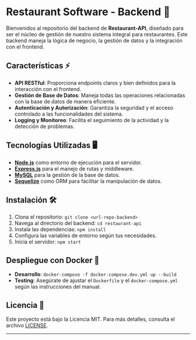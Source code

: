 # Restaurant Software - Backend 🤖

Bienvenidos al repositorio del backend de **Restaurant-API**, diseñado para ser el núcleo de gestión de nuestro sistema integral para restaurantes. Este backend maneja la lógica de negocio, la gestión de datos y la integración con el frontend.

## Características ⚡
- **API RESTful**: Proporciona endpoints claros y bien definidos para la interacción con el frontend.
- **Gestión de Base de Datos**: Maneja todas las operaciones relacionadas con la base de datos de manera eficiente.
- **Autenticación y Autorización**: Garantiza la seguridad y el acceso controlado a las funcionalidades del sistema.
- **Logging y Monitoreo**: Facilita el seguimiento de la actividad y la detección de problemas.

## Tecnologías Utilizadas 🖥️
- **[Node.js](https://nodejs.org/)** como entorno de ejecución para el servidor.
- **[Express.js](https://expressjs.com/)** para el manejo de rutas y middleware.
- **[MySQL](https://www.mysql.com/)** para la gestión de la base de datos.
- **[Sequelize](https://sequelize.org/)** como ORM para facilitar la manipulación de datos.

## Instalación 🛠️
1. Clona el repositorio: `git clone <url-repo-backend>`
2. Navega al directorio del backend: `cd restaurant-api`
3. Instala las dependencias: `npm install`
4. Configura las variables de entorno según tus necesidades.
5. Inicia el servidor: `npm start`

## Despliegue con Docker 🐋
- **Desarrollo**: `docker-compose -f docker-compose.dev.yml up --build`
- **Testing**: Asegúrate de ajustar el `Dockerfile` y el `docker-compose.yml` según las instrucciones del manual.



## Licencia 📖
Este proyecto está bajo la Licencia MIT. Para más detalles, consulta el archivo [LICENSE](LICENSE).



---
